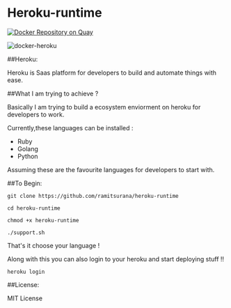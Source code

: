 # Heroku-runtime

[![Docker Repository on Quay](https://quay.io/repository/ramitsurana05/heroku-runtime/status "Docker Repository on Quay")](https://quay.io/repository/ramitsurana05/heroku-runtime)

![docker-heroku](https://cloud.githubusercontent.com/assets/8342133/15350626/0d148b9c-1cf8-11e6-806e-a7a000822cb7.png)

##Heroku:

Heroku is Saas platform for developers to build and automate things with ease.

##What I am trying to achieve ?

Basically I am trying to build a ecosystem enviorment on heroku for 
developers to work.

Currently,these languages can be installed :
* Ruby
* Golang
* Python

Assuming these are the favourite languages for developers to start with.

##To Begin:

```
git clone https://github.com/ramitsurana/heroku-runtime
```
```
cd heroku-runtime
```
```
chmod +x heroku-runtime
```
```
./support.sh
```
That's it choose your language !

Along with this you can also login to your heroku and start deploying stuff !!

```
heroku login
```

##License:

MIT License
